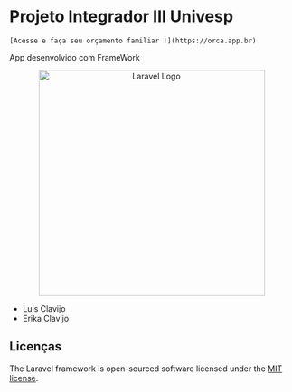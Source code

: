 
# Projeto Integrador III Univesp

    [Acesse e faça seu orçamento familiar !](https://orca.app.br)

App desenvolvido  com FrameWork
<p align="center"><a href="https://laravel.com" target="_blank"><img src="https://raw.githubusercontent.com/laravel/art/master/logo-lockup/5%20SVG/2%20CMYK/1%20Full%20Color/laravel-logolockup-cmyk-red.svg" width="400" alt="Laravel Logo"></a></p>
 

- Luis Clavijo
- Erika Clavijo

## Licenças 

The Laravel framework is open-sourced software licensed under the [MIT license](https://opensource.org/licenses/MIT).
